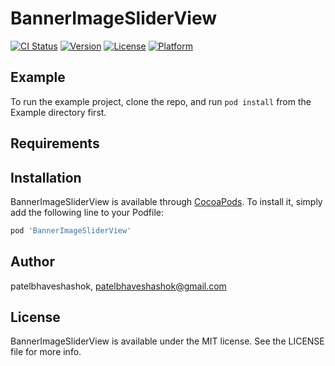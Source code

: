 # BannerImageSliderView

[![CI Status](https://img.shields.io/travis/patelbhaveshashok/BannerImageSliderView.svg?style=flat)](https://travis-ci.org/patelbhaveshashok/BannerImageSliderView)
[![Version](https://img.shields.io/cocoapods/v/BannerImageSliderView.svg?style=flat)](https://cocoapods.org/pods/BannerImageSliderView)
[![License](https://img.shields.io/cocoapods/l/BannerImageSliderView.svg?style=flat)](https://cocoapods.org/pods/BannerImageSliderView)
[![Platform](https://img.shields.io/cocoapods/p/BannerImageSliderView.svg?style=flat)](https://cocoapods.org/pods/BannerImageSliderView)

## Example

To run the example project, clone the repo, and run `pod install` from the Example directory first.

## Requirements

## Installation

BannerImageSliderView is available through [CocoaPods](https://cocoapods.org). To install
it, simply add the following line to your Podfile:

```ruby
pod 'BannerImageSliderView'
```

## Author

patelbhaveshashok, patelbhaveshashok@gmail.com

## License

BannerImageSliderView is available under the MIT license. See the LICENSE file for more info.
